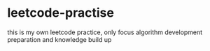 # leetcode-practise
this is my own leetcode practice, only focus algorithm development preparation and knowledge build up 
